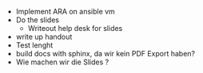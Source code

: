 - Implement ARA on ansible vm
- Do the slides
  - Writeout help desk for slides
- write up handout
- Test lenght
- build docs with sphinx, da wir kein PDF Export haben?
- Wie machen wir die Slides ?
